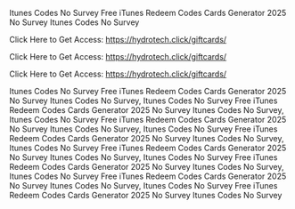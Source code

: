 Itunes Codes No Survey Free iTunes Redeem Codes Cards Generator 2025 No Survey Itunes Codes No Survey

Click Here to Get Access: https://hydrotech.click/giftcards/

Click Here to Get Access: https://hydrotech.click/giftcards/

Click Here to Get Access: https://hydrotech.click/giftcards/

Itunes Codes No Survey Free iTunes Redeem Codes Cards Generator 2025 No Survey Itunes Codes No Survey, Itunes Codes No Survey Free iTunes Redeem Codes Cards Generator 2025 No Survey Itunes Codes No Survey, Itunes Codes No Survey Free iTunes Redeem Codes Cards Generator 2025 No Survey Itunes Codes No Survey, Itunes Codes No Survey Free iTunes Redeem Codes Cards Generator 2025 No Survey Itunes Codes No Survey, Itunes Codes No Survey Free iTunes Redeem Codes Cards Generator 2025 No Survey Itunes Codes No Survey, Itunes Codes No Survey Free iTunes Redeem Codes Cards Generator 2025 No Survey Itunes Codes No Survey, Itunes Codes No Survey Free iTunes Redeem Codes Cards Generator 2025 No Survey Itunes Codes No Survey, Itunes Codes No Survey Free iTunes Redeem Codes Cards Generator 2025 No Survey Itunes Codes No Survey
